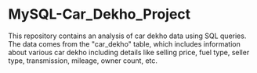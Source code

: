 # MySQL-Car_Dekho_Project
This repository contains an analysis of car dekho data using SQL queries. The data comes from the "car_dekho" table, which includes information about various car dekho including details like selling price, fuel type, seller type, transmission, mileage, owner count, etc.
